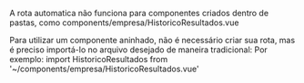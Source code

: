 A rota automatica não funciona para componentes criados dentro de pastas, como components/empresa/HistoricoResultados.vue

Para utilizar um componente aninhado, não é necessário criar sua rota, mas é preciso importá-lo no arquivo desejado de maneira tradicional:
    Por exemplo:
    import HistoricoResultados from '~/components/empresa/HistoricoResultados.vue'
    